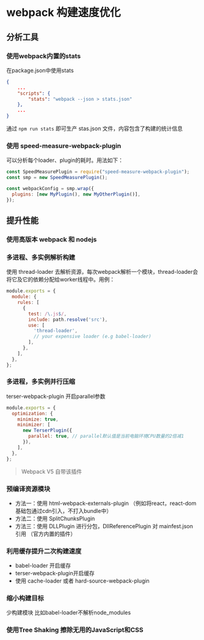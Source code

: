 # webpack 构建速度优化
## 分析工具
### 使用webpack内置的stats
在package.json中使用stats
```json
{
    ...
    "scripts": {
        "stats": "webpack --json > stats.json"
    },
    ...
}
```
通过 `npm run stats` 即可生产 stas.json 文件，内容包含了构建的统计信息

### 使用 speed-measure-webpack-plugin
可以分析每个loader、plugin的耗时。用法如下：
```js
const SpeedMeasurePlugin = require("speed-measure-webpack-plugin");
const smp = new SpeedMeasurePlugin();

const webpackConfig = smp.wrap({
  plugins: [new MyPlugin(), new MyOtherPlugin()],
});
```

## 提升性能
### 使用高版本 webpack 和 nodejs

### 多进程、多实例解析构建
使用 thread-loader 去解析资源，每次webpack解析一个模块，thread-loader会将它及它的依赖分配给worker线程中。用例：
```js
module.exports = {
  module: {
    rules: [
      {
        test: /\.js$/,
        include: path.resolve('src'),
        use: [
          'thread-loader',
          // your expensive loader (e.g babel-loader)
        ],
      },
    ],
  },
};
```

### 多进程，多实例并行压缩
terser-webpack-plugin 开启parallel参数
```js
module.exports = {
  optimization: {
    minimize: true,
    minimizer: [
      new TerserPlugin({
        parallel: true, // parallel默认值是当前电脑环境CPU数量的2倍减1
      }),
    ],
  },
};
```

> Webpack V5 自带该插件

### 预编译资源模块
- 方法一：使用 html-webpack-externals-plugin （例如将react，react-dom基础包通过cdn引入，不打入bundle中）
- 方法二：使用 SplitChunksPlugin
- 方法三：使用 DLLPlugin 进行分包，DIIReferencePlugin 对 mainfest.json 引用 （官方内置的插件）

### 利用缓存提升二次构建速度
- babel-loader 开启缓存
- terser-webpack-plugin开启缓存
- 使用 cache-loader 或者 hard-source-webpack-plugin

### 缩小构建目标
少构建模块 比如babel-loader不解析node_modules

### 使用Tree Shaking 擦除无用的JavaScript和CSS
